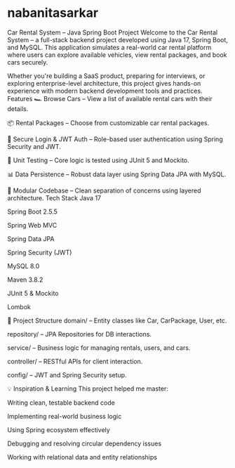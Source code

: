 # nabanitasarkar
Car Rental System – Java Spring Boot Project
Welcome to the Car Rental System – a full-stack backend project developed using Java 17, Spring Boot, and MySQL. This application simulates a real-world car rental platform where users can explore available vehicles, view rental packages, and book cars securely.

Whether you're building a SaaS product, preparing for interviews, or exploring enterprise-level architecture, this project gives hands-on experience with modern backend development tools and practices.
Features
🏎️ Browse Cars – View a list of available rental cars with their details.

📦 Rental Packages – Choose from customizable car rental packages.

🔐 Secure Login & JWT Auth – Role-based user authentication using Spring Security and JWT.

🧪 Unit Testing – Core logic is tested using JUnit 5 and Mockito.

📊 Data Persistence – Robust data layer using Spring Data JPA with MySQL.

📂 Modular Codebase – Clean separation of concerns using layered architecture.
 Tech Stack
Java 17

Spring Boot 2.5.5

Spring Web MVC

Spring Data JPA

Spring Security (JWT)

MySQL 8.0

Maven 3.8.2

JUnit 5 & Mockito

Lombok

📁 Project Structure
domain/ – Entity classes like Car, CarPackage, User, etc.

repository/ – JPA Repositories for DB interactions.

service/ – Business logic for managing rentals, users, and cars.

controller/ – RESTful APIs for client interaction.

config/ – JWT and Spring Security setup.

💡 Inspiration & Learning
This project helped me master:

Writing clean, testable backend code

Implementing real-world business logic

Using Spring ecosystem effectively

Debugging and resolving circular dependency issues

Working with relational data and entity relationships
